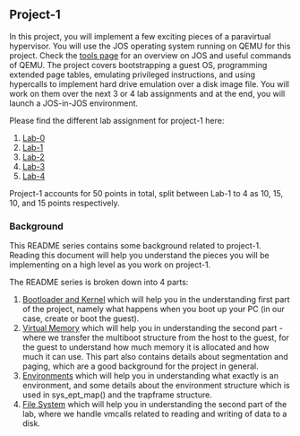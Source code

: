 ## Project-1

In this project, you will implement a few exciting pieces of a paravirtual hypervisor.
You will use the JOS operating system running on QEMU for this project.
Check the [tools page](https://github.com/vijay03/cs360v-f20/blob/master/tools.md) for an overview on JOS and useful commands of QEMU.
The project covers bootstrapping a guest OS, programming extended page tables, emulating privileged instructions, and using hypercalls
to implement hard drive emulation over a disk image file. You will work on them over the next 3 or 4 lab assignments and at the end,
you will launch a JOS-in-JOS environment. 

Please find the different lab assignment for project-1 here:

1. [Lab-0](https://github.com/vijay03/cs360v-f20/blob/master/Lab0.md)
2. [Lab-1](https://github.com/vijay03/cs360v-f20/blob/master/Lab1.md)
3. [Lab-2](https://github.com/vijay03/cs360v-f20/blob/master/Lab2.md)
4. [Lab-3](https://github.com/vijay03/cs360v-f20/blob/master/Lab3.md)
5. [Lab-4](https://github.com/vijay03/cs360v-f20/blob/master/Lab4.md)

Project-1 accounts for 50 points in total, split between Lab-1 to 4 as 10, 15, 10, and 15 points respectively.

### Background

This README series contains some background related to project-1. Reading this document will help you understand the pieces you will be implementing on a high level as you work on project-1.

The README series is broken down into 4 parts:
1. [Bootloader and Kernel](https://github.com/vijay03/cs360v-f20/blob/master/bootloader.md) which will help you in the understanding first part of the project, namely what happens when you boot up your PC (in our case, create or boot the guest).
2. [Virtual Memory](https://github.com/vijay03/cs360v-f20/blob/master/virtual_memory.md) which will help you in understanding the second part - where we transfer the multiboot structure from the host to the guest, for the guest to understand how much memory it is allocated and how much it can use. This part also contains details about segmentation and paging, which are a good background for the project in general.
3. [Environments](https://github.com/vijay03/cs360v-f20/blob/master/environments.md) which will help you in understanding what exactly is an environment, and some details about the environment structure which is used in sys_ept_map() and the trapframe structure.
4. [File System](https://github.com/vijay03/cs360v-f20/blob/master/file_system.md) which will help you in understanding the second part of the lab, where we handle vmcalls related to reading and writing of data to a disk.
